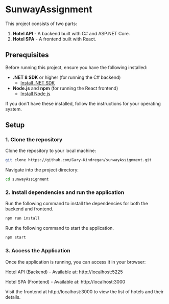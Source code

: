 # SunwayAssignment

This project consists of two parts:

1. **Hotel API** - A backend built with C# and ASP.NET Core.
2. **Hotel SPA** - A frontend built with React.

## Prerequisites

Before running this project, ensure you have the following installed:

- **.NET 8 SDK** or higher (for running the C# backend)
  - [Install .NET SDK](https://dotnet.microsoft.com/download)
- **Node.js** and **npm** (for running the React frontend)
  - [Install Node.js](https://nodejs.org/)

If you don't have these installed, follow the instructions for your operating system.

## Setup

### 1. Clone the repository

Clone the repository to your local machine:

```bash
git clone https://github.com/Gary-Kindregan/sunwayAssignment.git
```

Navigate into the project directory:

```bash
cd sunwayAssignment
```

### 2. Install dependencies and run the application

Run the following command to install the dependencies for both the backend and frontend.

```bash
npm run install
```

Run the following command to start the application.

```bash
npm start
```

### 3. Access the Application

Once the application is running, you can access it in your browser:

Hotel API (Backend) - Available at:
http://localhost:5225

Hotel SPA (Frontend) - Available at:
http://localhost:3000

Visit the frontend at http://localhost:3000 to view the list of hotels and their details.
